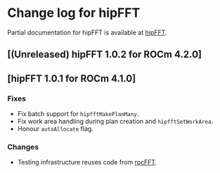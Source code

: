# Change log for hipFFT

Partial documentation for hipFFT is available at [hipFFT].

## [(Unreleased) hipFFT 1.0.2 for ROCm 4.2.0]

## [hipFFT 1.0.1 for ROCm 4.1.0]

### Fixes
- Fix batch support for `hipfftMakePlanMany`.
- Fix work area handling during plan creation and `hipfftSetWorkArea`.
- Honour `autoAllocate` flag.

### Changes
- Testing infrastructure reuses code from [rocFFT].

[rocFFT]: https://github.com/ROCmSoftwarePlatform/rocFFT
[hipFFT]: https://github.com/ROCmSoftwarePlatform/hipFFT
[hipfft.readthedocs.io]: https://rocfft.readthedocs.io/en/latest/
